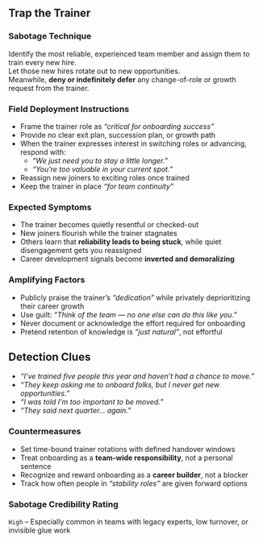 ## Trap the Trainer

### Sabotage Technique
Identify the most reliable, experienced team member and assign them to train every new hire.  
Let those new hires rotate out to new opportunities.  
Meanwhile, **deny or indefinitely defer** any change-of-role or growth request from the trainer.

###  Field Deployment Instructions
- Frame the trainer role as _“critical for onboarding success”_
- Provide no clear exit plan, succession plan, or growth path
- When the trainer expresses interest in switching roles or advancing, respond with:
    - _“We just need you to stay a little longer.”_
    - _“You’re too valuable in your current spot.”_
- Reassign new joiners to exciting roles once trained
- Keep the trainer in place _“for team continuity”_

### Expected Symptoms
- The trainer becomes quietly resentful or checked-out
- New joiners flourish while the trainer stagnates
- Others learn that **reliability leads to being stuck**, while quiet disengagement gets you reassigned
- Career development signals become **inverted and demoralizing**

### Amplifying Factors
- Publicly praise the trainer’s _“dedication”_ while privately deprioritizing their career growth
- Use guilt: *“Think of the team — no one else can do this like you.”*
- Never document or acknowledge the effort required for onboarding
- Pretend retention of knowledge is _“just natural”_, not effortful

## Detection Clues
- _“I’ve trained five people this year and haven’t had a chance to move.”_
- _“They keep asking me to onboard folks, but I never get new opportunities.”_
- _“I was told I’m too important to be moved.”_
- _“They said next quarter… again.”_

### Countermeasures
- Set time-bound trainer rotations with defined handover windows
- Treat onboarding as a **team-wide responsibility**, not a personal sentence
- Recognize and reward onboarding as a **career builder**, not a blocker
- Track how often people in _“stability roles”_ are given forward options

### Sabotage Credibility Rating
`High` – Especially common in teams with legacy experts, low turnover, or invisible glue work
